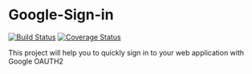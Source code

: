 # Google-Sign-in

[![Build Status](https://travis-ci.org/Pomile/Google-Sign-in.svg?branch=ft-google-oauth-endpoint-169245280)](https://travis-ci.org/Pomile/Google-Sign-in) [![Coverage Status](https://coveralls.io/repos/github/Pomile/Google-Sign-in/badge.svg?branch=ft-google-oauth-endpoint-169245280)](https://coveralls.io/github/Pomile/Google-Sign-in?branch=ft-google-oauth-endpoint-169245280)

This project will help you to quickly sign in to your web application with Google OAUTH2
